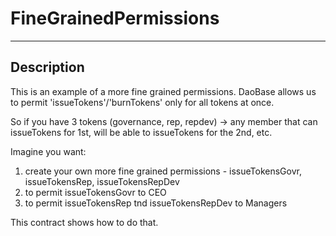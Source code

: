  # FineGrainedPermissions
 ---
 ## Description
This is an example of a more fine grained permissions.
DaoBase allows us to permit 'issueTokens'/'burnTokens' only for all tokens at once. 

So if you have 3 tokens (governance, rep, repdev) -> any member that can issueTokens 
for 1st, will be able to issueTokens for the 2nd, etc. 
 
Imagine you want:
1. create your own more fine grained permissions - issueTokensGovr, issueTokensRep, issueTokensRepDev
2. to permit issueTokensGovr to CEO
3. to permit issueTokensRep tnd issueTokensRepDev to Managers

This contract shows how to do that.
